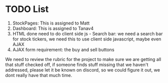 # TODO List

1. StockPages: This is assigned to Matt
2. Dashboard: This is assigned to Tanav4
3. HTML done need to do client side js - Search bar: we need a search bar for stock tickers, we need this to use client side javascript, maybe even AJAX
4. AJAX form requirement: the buy and sell buttons

We need to review the rubric for the project to make sure we are getting all that stuff checked off, if someone finds stuff missing that we haven't addressed, please let it be known on discord, so we could figure it out, we dont really have that much time.
